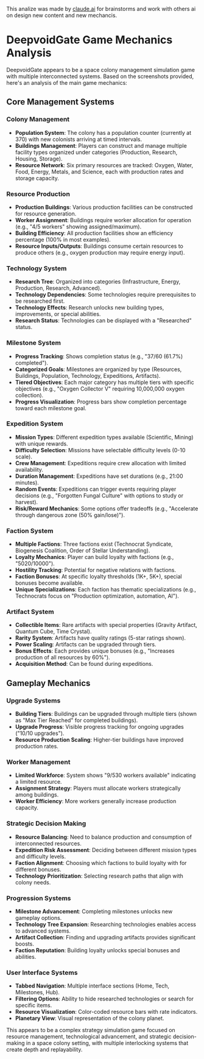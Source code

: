 This analize was made by [claude.ai](https://claude.ai/) for brainstorms and work with others ai on design new content and new mechancis.

# DeepvoidGate Game Mechanics Analysis

DeepvoidGate appears to be a space colony management simulation game with multiple interconnected systems. Based on the screenshots provided, here's an analysis of the main game mechanics:

## Core Management Systems

### Colony Management

- **Population System**: The colony has a population counter (currently at 370) with new colonists arriving at timed intervals.
- **Buildings Management**: Players can construct and manage multiple facility types organized under categories (Production, Research, Housing, Storage).
- **Resource Network**: Six primary resources are tracked: Oxygen, Water, Food, Energy, Metals, and Science, each with production rates and storage capacity.

### Resource Production

- **Production Buildings**: Various production facilities can be constructed for resource generation.
- **Worker Assignment**: Buildings require worker allocation for operation (e.g., "4/5 workers" showing assigned/maximum).
- **Building Efficiency**: All production facilities show an efficiency percentage (100% in most examples).
- **Resource Inputs/Outputs**: Buildings consume certain resources to produce others (e.g., oxygen production may require energy input).

### Technology System

- **Research Tree**: Organized into categories (Infrastructure, Energy, Production, Research, Advanced).
- **Technology Dependencies**: Some technologies require prerequisites to be researched first.
- **Technology Effects**: Research unlocks new building types, improvements, or special abilities.
- **Research Status**: Technologies can be displayed with a "Researched" status.

### Milestone System

- **Progress Tracking**: Shows completion status (e.g., "37/60 (61.7%) completed").
- **Categorized Goals**: Milestones are organized by type (Resources, Buildings, Population, Technology, Expeditions, Artifacts).
- **Tiered Objectives**: Each major category has multiple tiers with specific objectives (e.g., "Oxygen Collector V" requiring 10,000,000 oxygen collection).
- **Progress Visualization**: Progress bars show completion percentage toward each milestone goal.

### Expedition System

- **Mission Types**: Different expedition types available (Scientific, Mining) with unique rewards.
- **Difficulty Selection**: Missions have selectable difficulty levels (0-10 scale).
- **Crew Management**: Expeditions require crew allocation with limited availability.
- **Duration Management**: Expeditions have set durations (e.g., 21:00 minutes).
- **Random Events**: Expeditions can trigger events requiring player decisions (e.g., "Forgotten Fungal Culture" with options to study or harvest).
- **Risk/Reward Mechanics**: Some options offer tradeoffs (e.g., "Accelerate through dangerous zone (50% gain/lose)").

### Faction System

- **Multiple Factions**: Three factions exist (Technocrat Syndicate, Biogenesis Coalition, Order of Stellar Understanding).
- **Loyalty Mechanics**: Player can build loyalty with factions (e.g., "5020/10000").
- **Hostility Tracking**: Potential for negative relations with factions.
- **Faction Bonuses**: At specific loyalty thresholds (1K+, 5K+), special bonuses become available.
- **Unique Specializations**: Each faction has thematic specializations (e.g., Technocrats focus on "Production optimization, automation, AI").

### Artifact System

- **Collectible Items**: Rare artifacts with special properties (Gravity Artifact, Quantum Cube, Time Crystal).
- **Rarity System**: Artifacts have quality ratings (5-star ratings shown).
- **Power Scaling**: Artifacts can be upgraded through tiers.
- **Bonus Effects**: Each provides unique bonuses (e.g., "Increases production of all resources by 60%").
- **Acquisition Method**: Can be found during expeditions.

## Gameplay Mechanics

### Upgrade Systems

- **Building Tiers**: Buildings can be upgraded through multiple tiers (shown as "Max Tier Reached" for completed buildings).
- **Upgrade Progress**: Visible progress tracking for ongoing upgrades ("10/10 upgrades").
- **Resource Production Scaling**: Higher-tier buildings have improved production rates.

### Worker Management

- **Limited Workforce**: System shows "9/530 workers available" indicating a limited resource.
- **Assignment Strategy**: Players must allocate workers strategically among buildings.
- **Worker Efficiency**: More workers generally increase production capacity.

### Strategic Decision Making

- **Resource Balancing**: Need to balance production and consumption of interconnected resources.
- **Expedition Risk Assessment**: Deciding between different mission types and difficulty levels.
- **Faction Alignment**: Choosing which factions to build loyalty with for different bonuses.
- **Technology Prioritization**: Selecting research paths that align with colony needs.

### Progression Systems

- **Milestone Advancement**: Completing milestones unlocks new gameplay options.
- **Technology Tree Expansion**: Researching technologies enables access to advanced systems.
- **Artifact Collection**: Finding and upgrading artifacts provides significant boosts.
- **Faction Reputation**: Building loyalty unlocks special bonuses and abilities.

### User Interface Systems

- **Tabbed Navigation**: Multiple interface sections (Home, Tech, Milestones, Hub).
- **Filtering Options**: Ability to hide researched technologies or search for specific items.
- **Resource Visualization**: Color-coded resource bars with rate indicators.
- **Planetary View**: Visual representation of the colony planet.

This appears to be a complex strategy simulation game focused on resource management, technological advancement, and strategic decision-making in a space colony setting, with multiple interlocking systems that create depth and replayability.
